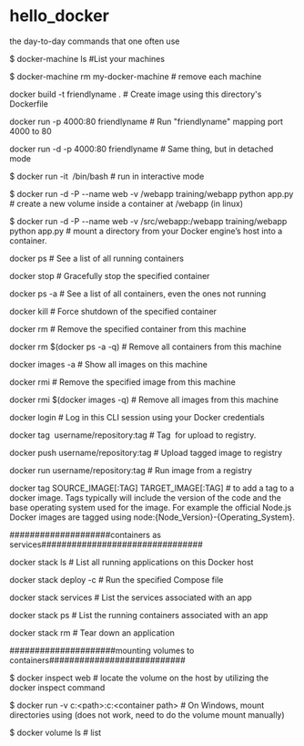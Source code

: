 # hello_docker
the day-to-day commands that one often use

$ docker-machine ls								#List your machines

$ docker-machine rm my-docker-machine			# remove each machine

docker build -t friendlyname .  				# Create image using this directory's Dockerfile

docker run -p 4000:80 friendlyname  			# Run "friendlyname" mapping port 4000 to 80

docker run -d -p 4000:80 friendlyname         	# Same thing, but in detached mode

$ docker run -it <image> /bin/bash				# run in interactive mode

$ docker run -d -P --name web -v /webapp training/webapp python app.py	# create a new volume inside a container at /webapp (in linux)

$ docker run -d -P --name web -v /src/webapp:/webapp training/webapp python app.py	# mount a directory from your Docker engine’s 
host into a container.

docker ps                      	# See a list of all running containers

docker stop <hash>             	# Gracefully stop the specified container

docker ps -a           			# See a list of all containers, even the ones not running

docker kill <hash>              # Force shutdown of the specified container

docker rm <hash>              	# Remove the specified container from this machine

docker rm $(docker ps -a -q)    # Remove all containers from this machine

docker images -a                # Show all images on this machine

docker rmi <imagename>          # Remove the specified image from this machine

docker rmi $(docker images -q)  # Remove all images from this machine

docker login            		# Log in this CLI session using your Docker credentials

docker tag <image> username/repository:tag  # Tag <image> for upload to registry.

docker push username/repository:tag         # Upload tagged image to registry

docker run username/repository:tag          # Run image from a registry

docker tag SOURCE_IMAGE[:TAG] TARGET_IMAGE[:TAG] # to add a tag to a docker image. Tags typically will include the version of the code 
and the base operating system used for the image.  For example the official Node.js Docker images are tagged using 
node:{Node_Version}-{Operating_System}.


####################containers as services################################


docker stack ls              			# List all running applications on this Docker host

docker stack deploy -c <composefile> <appname>  # Run the specified Compose file

docker stack services <appname>       	# List the services associated with an app

docker stack ps <appname>   			# List the running containers associated with an app

docker stack rm <appname>               # Tear down an application


#####################mounting volumes to containers###########################

$ docker inspect web			# locate the volume on the host by utilizing the docker inspect command

$ docker run -v c:\<path>:c:\<container path>		# On Windows, mount directories using (does not work, need to do the 
volume mount manually)	

$ docker volume ls						#	list

	
